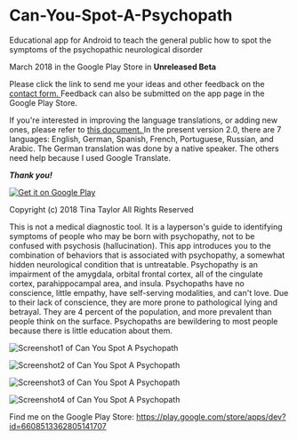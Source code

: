 # Can-You-Spot-A-Psychopath
Educational app for Android to teach the general public how to spot the symptoms of the psychopathic neurological disorder

March 2018 in the Google Play Store in **Unreleased Beta**

Please click the link to send me your ideas and other feedback on the [contact form. ](http://www.domesticenemies.org/contact.html "Contact form")  Feedback can also be submitted on the app page in the Google Play Store. 

If you're interested in improving the language translations, or adding new ones, please refer to [this document. ](https://docs.google.com/document/d/1j3SYE6aiblJoyldFfjfsxLi8L3inC6HpJ4LdkdRNzb0/edit?usp=sharing "English strings to be translated") In the present version 2.0, there are 7 languages: English, German, Spanish, French, Portuguese, Russian, and Arabic. The German translation was done by a native speaker. The others need help because I used Google Translate.

**_Thank you!_**

<a href="https://play.google.com/store/apps/details?id=org.domesticenemies.canyouspotapsychopath"><img src="https://user-images.githubusercontent.com/35104977/37918941-800f2446-30f0-11e8-8d92-61f042551c77.png" alt="Get it on Google Play"></a>

Copyright (c) 2018 Tina Taylor
All Rights Reserved

This is not a medical diagnostic tool. It is a layperson's guide to identifying symptoms of people who may be born with psychopathy, not to be confused with psychosis (hallucination). This app introduces you to the combination of behaviors that is associated with psychopathy, a somewhat hidden neurological condition that is untreatable. Psychopathy is an impairment of the amygdala, orbital frontal cortex, all of the cingulate cortex, parahippocampal area, and insula. Psychopaths have no conscience, little empathy, have self-serving modalities, and can't love. Due to their lack of conscience, they are more prone to pathological lying and betrayal. They are 4 percent of the population, and more prevalent than people think on the surface. Psychopaths are bewildering to most people because there is little education about them. 



![Screenshot1 of Can You Spot A Psychopath](https://user-images.githubusercontent.com/35104977/37879584-42ced434-3049-11e8-9855-034ff98ab1d8.png "Screenshot1 of Can You Spot A Psychopath")

![Screenshot2 of Can You Spot A Psychopath](https://user-images.githubusercontent.com/35104977/37879585-46e12a04-3049-11e8-9a29-a3d833aba071.png "Screenshot2 of Can You Spot A Psychopath")

![Screenshot3 of Can You Spot A Psychopath](https://user-images.githubusercontent.com/35104977/37879586-49d8e51c-3049-11e8-8a74-07bfecfeaeb1.png "Screenshot3 of Can You Spot A Psychopath")

![Screenshot4 of Can You Spot A Psychopath](https://user-images.githubusercontent.com/35104977/37879587-4c976f08-3049-11e8-9c2a-f31b664f5a46.png "Screenshot4 of Can You Spot A Psychopath")

Find me on the Google Play Store:  <a href="https://play.google.com/store/apps/dev?id=6608513362805141707">https://play.google.com/store/apps/dev?id=6608513362805141707</a>
